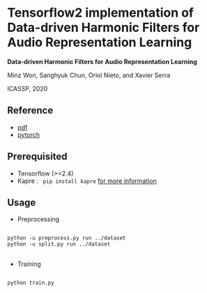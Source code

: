 Tensorflow2 implementation of Data-driven Harmonic Filters for Audio Representation Learning
==


**Data-driven Harmonic Filters for Audio Representation Learning**

Minz Won, Sanghyuk Chun, Oriol Nieto, and Xavier Serra

ICASSP, 2020

Reference
--
* [pdf](https://ccrma.stanford.edu/~urinieto/MARL/publications/ICASSP2020_Won.pdf)
* [pytorch](https://github.com/minzwon/data-driven-harmonic-filters/blob/master/README.md)


Prerequisited
--
* Tensorflow (>=2.4) 
* Kapre : <code> pip install kapre</code> [for more information](https://github.com/keunwoochoi/kapre)

Usage
--
* Preprocessing
<pre>
<code>
python -u preprocess.py run ../dataset
python -u split.py run ../dataset
</code>
</pre>

* Training
<pre>
<code>
python train.py
</code>
</pre>
